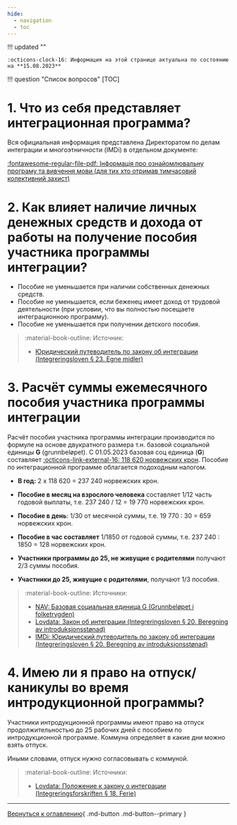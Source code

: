 ```yaml
---
hide:
  - navigation
  - toc
---
```

!!! updated ""

    :octicons-clock-16: Информация на этой странице актуальна по состоянию на **15.08.2023**

!!! question "Cписок вопросов"
    [TOC]

# 1. Что из себя представляет интеграционная программа? 
Вся официальная информация представлена Директоратом по делам интеграции и многоэтничности (IMDi) в отдельном документе:

[:fontawesome-regular-file-pdf: Інформація про ознайомлювальну програму та вивчення мови (для тих хто отримав тимчасовий колективний захист)](https://www.imdi.no/contentassets/01a5d4b027b74dc0abee4fbdb8f0d3b7/ukrainsk---informasjon-om-introduksjonsprogram-og-sprakopplaring-for-deg-med-midlertidig-kollektiv-beskyttelse.pdf)

# 2. Как влияет наличие личных денежных средств и дохода от работы на получение пособия участника программы интеграции?

- Пособие не уменьшается при наличии собственных денежных средств.
- Пособие не уменьшается, если беженец имеет доход от трудовой деятельности (при условии, что вы полностью посещаете интеграционною программу).
- Пособие не уменьшается при получении детского пособия.

> :material-book-outline: Источник:
> 
> - [Юридический путеводитель по закону об интеграции (Integreringsloven § 23. Egne midler)](https://www.imdi.no/kvalifisering/regelverk/juridisk-veileder-til-integreringsloven/kapittel-5-introduksjonsstonad/)

# 3. Расчёт суммы ежемесячного пособия участника программы интеграции
Расчёт пособия участника программы интеграции производится по формуле на основе двукратного размера т.н. базовой социальной единицы **G** (grunnbeløpet). C 01.05.2023 базовая соц единица (**G**) составляет [:octicons-link-external-16: 118 620 норвежских крон](https://www.nav.no/grunnbelopet). Пособие по интеграционной программе облагается подоходным налогом.

- **В год:** 2 х 118 620 = 237 240 норвежских крон. 

- **Пособие в месяц на взрослого человека** составляет 1/12 часть годовой выплаты, т.е. 237 240 / 12 = 19 770 норвежских крон.

- **Пособие в день**: 1/30 от месячной суммы, т.е. 19 770 : 30 = 659 норвежских крон.

- **Пособие в час составляет** 1/1850 от годовой суммы, т.е. 237 240 : 1850 = 128 норвежских крон.

- **Участники программы до 25, не живущие с родителями** получают 2/3 суммы пособия.

- **Участники до 25, живущие с родителями**, получают 1/3 пособия.

> :material-book-outline: Источники: 
>
> - [NAV: Базовая социальная единица G (Grunnbeløpet i folketrygden)](https://www.nav.no/grunnbelopet)
> - [Lovdata: Закон об интеграции (Integreringsloven § 20. Beregning av introduksjonsstønad)](https://lovdata.no/lov/2020-11-06-127/§20)
> - [IMDi: Юридический путеводитель по закону об интеграции (Integreringsloven § 20. Beregning av introduksjonsstønad)](https://www.imdi.no/kvalifisering/regelverk/juridisk-veileder-til-integreringsloven/kapittel-5-introduksjonsstonad/)

# 4. Имею ли я право на отпуск/каникулы во время интродукционной программы?
Участники интродукционной программы имеют право на отпуск продолжительностью до 25 рабочих дней с пособием по интродукционной программе. Коммуна определяет в какие дни можно взять отпуск.

Иными словами, отпуск нужно согласовывать с коммуной.

> :material-book-outline: Источники: 
>
> - [Lovdata: Положение к закону о интеграции (Integreringsforskriften § 18. Ferie)](https://lovdata.no/forskrift/2020-12-15-2912/§18)

---

[Вернуться к оглавлению](index.md){ .md-button .md-button--primary }
